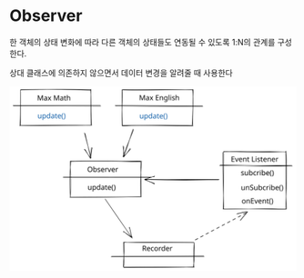 # Observer

한 객체의 상태 변화에 따라 다른 객체의 상태들도 연동될 수 있도록 1:N의 관계를 구성한다.

상대 클래스에 의존하지 않으면서 데이터 변경을 알려줄 때 사용한다

<img src="../../.gitbook/assets/file.drawing (6).svg" alt="" class="gitbook-drawing">
